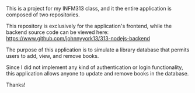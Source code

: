 This is a project for my INFM313 class, and it the entire application is composed of two repositories.

This repository is exclusively for the application's frontend, while the backend source code can be viewed here: https://www.github.com/johnnyyork13/313-nodejs-backend

The purpose of this application is to simulate a library database that permits users to add, view, and remove books. 

Since I did not implement any kind of authentication or login functionality, this application allows anyone to update and remove books in the database.

Thanks!
